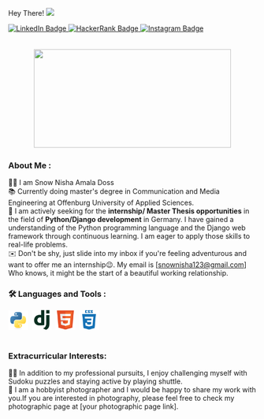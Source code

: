  Hey There!
  <img src="https://media.giphy.com/media/hvRJCLFzcasrR4ia7z/giphy.gif" width="30px"/>
  
  <div id="badges">
   <a href="https://www.linkedin.com/in/snow-nisha-amala-doss-5452a9117/">
    <img src="https://img.shields.io/badge/LinkedIn-blue?style=for-the-badge&logo=linkedin&logoColor=white" alt="LinkedIn Badge"/>
  </a>
 
  <a href="https://www.hackerrank.com/snownisha123">
    <img src="https://img.shields.io/badge/HackerRank-grey?style=for-the-badge&logo=HackerRank&logoColor=white" alt="HackerRank Badge"/>
  </a>
 
  <a href="https://instagram.com/_snow_nisha_?igshid=YmMyMTA2M2Y=">
    <img src="https://img.shields.io/badge/Instagram-pink?style=for-the-badge&logo=Instagram&logoColor=violet" alt="Instagram Badge"/>
  </a>
  <br>
 <img src="https://komarev.com/ghpvc/?username=snownisha&style=flat-square&color=blue" alt=""/>
</div>
<br>

<div align="center">
  <img src="https://media.giphy.com/media/BferOKonYOspm28AiB/giphy.gif" width="400" height="200"/>
</div>


### About Me :
:mage_woman: I am Snow Nisha Amala Doss<br>
:books: Currently doing master's degree in Communication and Media Engineering at Offenburg University of Applied Sciences.<br>
:dart: I am actively seeking for the **internship/ Master Thesis opportunities** in the field of **Python/Django development** in Germany. I have gained a understanding of the Python programming language and the Django web framework through continuous learning. I am eager to apply those skills to real-life problems.<br>
:envelope: Don't be shy, just slide into my inbox if you're feeling adventurous and want to offer me an internship:wink:. My email is [snownisha123@gmail.com] Who knows, it might be the start of a beautiful working relationship.

### :hammer_and_wrench: Languages and Tools :
<div>
 <img src="https://github.com/devicons/devicon/blob/master/icons/python/python-original.svg"  title="Python" alt="Python" width="40" height="40"/>&nbsp;
 <img src="https://github.com/devicons/devicon/blob/master/icons/django/django-plain.svg"  title="Django" alt="Django" width="40" height="40"/>&nbsp;
 <img src="https://github.com/devicons/devicon/blob/master/icons/html5/html5-original.svg" title="HTML5" alt="HTML" width="40" height="40"/>&nbsp; 
 <img src="https://github.com/devicons/devicon/blob/master/icons/css3/css3-plain-wordmark.svg"  title="CSS3" alt="CSS" width="40" height="40"/>&nbsp; 
</div>
<br>

### Extracurricular Interests: 
💁‍♀️ In addition to my professional pursuits, I enjoy challenging myself with Sudoku puzzles and staying active by playing shuttle.<br>
:camera_flash: I am a hobbyist photographer and I would be happy to share my work with you.If you are interested in photography, please feel free to check my photographic page at [your photographic page link].
